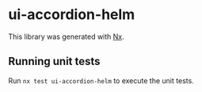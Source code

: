 # ui-accordion-helm

This library was generated with [Nx](https://nx.dev).

## Running unit tests

Run `nx test ui-accordion-helm` to execute the unit tests.
